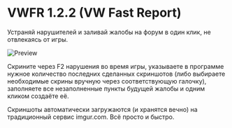 # VWFR 1.2.2 (VW Fast Report)
Устраняй нарушителей и заливай жалобы на форум в один клик, не отвлекаясь от игры.

![Preview](https://i.imgur.com/LWGyCFz.png)

Скрините через F2 нарушения во время игры, указываете в программе нужное количество последних сделанных скриншотов (либо выбираете необходимые скрины вручную через соответствующую галочку), заполняете все незаполненные пункты будущей жалобы и одним кликом создаёте её.

Скриншоты автоматически загружаются (и хранятся вечно) на традиционный сервис imgur.com. Всё просто и быстро.
